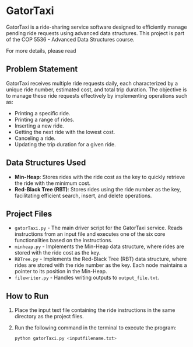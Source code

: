 # GatorTaxi

GatorTaxi is a ride-sharing service software designed to efficiently manage pending ride requests using advanced data structures. This project is part of the COP 5536 - Advanced Data Structures course.

For more details, please read 

## Problem Statement

GatorTaxi receives multiple ride requests daily, each characterized by a unique ride number, estimated cost, and total trip duration. The objective is to manage these ride requests effectively by implementing operations such as:

- Printing a specific ride.
- Printing a range of rides.
- Inserting a new ride.
- Getting the next ride with the lowest cost.
- Canceling a ride.
- Updating the trip duration for a given ride.

## Data Structures Used

- **Min-Heap**: Stores rides with the ride cost as the key to quickly retrieve the ride with the minimum cost.
- **Red-Black Tree (RBT)**: Stores rides using the ride number as the key, facilitating efficient search, insert, and delete operations.

## Project Files

- `gatorTaxi.py` - The main driver script for the GatorTaxi service. Reads instructions from an input file and executes one of the six core functionalities based on the instructions.
- `minheap.py` - Implements the Min-Heap data structure, where rides are stored with the ride cost as the key.
- `RBTree.py` - Implements the Red-Black Tree (RBT) data structure, where rides are stored with the ride number as the key. Each node maintains a pointer to its position in the Min-Heap.
- `filewriter.py` - Handles writing outputs to `output_file.txt`.

## How to Run

1. Place the input text file containing the ride instructions in the same directory as the project files.
2. Run the following command in the terminal to execute the program:

   ```bash
   python gatorTaxi.py <inputfilename.txt>
